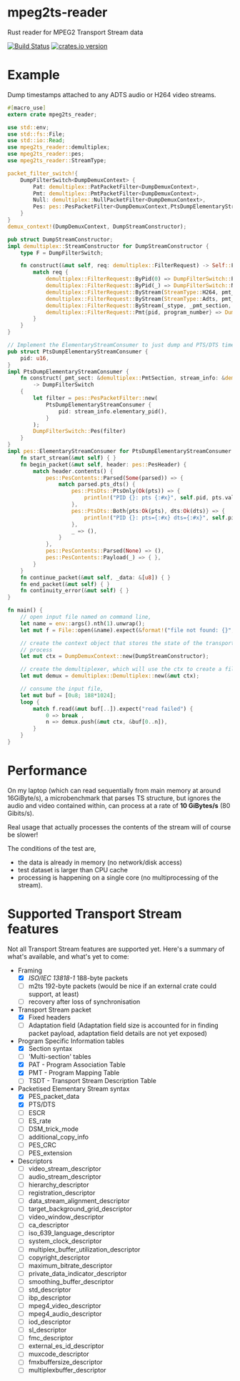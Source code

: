 mpeg2ts-reader
==============

Rust reader for MPEG2 Transport Stream data

[![Build Status](https://travis-ci.org/dholroyd/mpeg2ts-reader.svg?branch=master)](https://travis-ci.org/dholroyd/mpeg2ts-reader)
[![crates.io version](https://img.shields.io/crates/v/mpeg2ts-reader.svg)](https://crates.io/crates/mpeg2ts-reader)

# Example

Dump timestamps attached to any ADTS audio or H264 video streams.

```rust
#[macro_use]
extern crate mpeg2ts_reader;

use std::env;
use std::fs::File;
use std::io::Read;
use mpeg2ts_reader::demultiplex;
use mpeg2ts_reader::pes;
use mpeg2ts_reader::StreamType;

packet_filter_switch!{
    DumpFilterSwitch<DumpDemuxContext> {
        Pat: demultiplex::PatPacketFilter<DumpDemuxContext>,
        Pmt: demultiplex::PmtPacketFilter<DumpDemuxContext>,
        Null: demultiplex::NullPacketFilter<DumpDemuxContext>,
        Pes: pes::PesPacketFilter<DumpDemuxContext,PtsDumpElementaryStreamConsumer>,
    }
}
demux_context!(DumpDemuxContext, DumpStreamConstructor);

pub struct DumpStreamConstructor;
impl demultiplex::StreamConstructor for DumpStreamConstructor {
    type F = DumpFilterSwitch;

    fn construct(&mut self, req: demultiplex::FilterRequest) -> Self::F {
        match req {
            demultiplex::FilterRequest::ByPid(0) => DumpFilterSwitch::Pat(demultiplex::PatPacketFilter::new()),
            demultiplex::FilterRequest::ByPid(_) => DumpFilterSwitch::Null(demultiplex::NullPacketFilter::new()),
            demultiplex::FilterRequest::ByStream(StreamType::H264, pmt_section, stream_info) => PtsDumpElementaryStreamConsumer::construct(pmt_section, stream_info),
            demultiplex::FilterRequest::ByStream(StreamType::Adts, pmt_section, stream_info) => PtsDumpElementaryStreamConsumer::construct(pmt_section, stream_info),
            demultiplex::FilterRequest::ByStream(_stype, _pmt_section, _stream_info) => DumpFilterSwitch::Null(demultiplex::NullPacketFilter::new()),
            demultiplex::FilterRequest::Pmt{pid, program_number} => DumpFilterSwitch::Pmt(demultiplex::PmtPacketFilter::new(pid, program_number)),
        }
    }
}

// Implement the ElementaryStreamConsumer to just dump and PTS/DTS timestamps to stdout
pub struct PtsDumpElementaryStreamConsumer {
    pid: u16,
}
impl PtsDumpElementaryStreamConsumer {
    fn construct(_pmt_sect: &demultiplex::PmtSection, stream_info: &demultiplex::StreamInfo)
        -> DumpFilterSwitch
    {
        let filter = pes::PesPacketFilter::new(
            PtsDumpElementaryStreamConsumer {
                pid: stream_info.elementary_pid(),
            }
        );
        DumpFilterSwitch::Pes(filter)
    }
}
impl pes::ElementaryStreamConsumer for PtsDumpElementaryStreamConsumer {
    fn start_stream(&mut self) { }
    fn begin_packet(&mut self, header: pes::PesHeader) {
        match header.contents() {
            pes::PesContents::Parsed(Some(parsed)) => {
                match parsed.pts_dts() {
                    pes::PtsDts::PtsOnly(Ok(pts)) => {
                        println!("PID {}: pts {:#x}", self.pid, pts.value())
                    },
                    pes::PtsDts::Both{pts:Ok(pts), dts:Ok(dts)} => {
                        println!("PID {}: pts={:#x} dts={:#x}", self.pid, pts.value(), dts.value())
                    },
                    _ => (),
                }
            },
            pes::PesContents::Parsed(None) => (),
            pes::PesContents::Payload(_) => { },
        }
    }
    fn continue_packet(&mut self, _data: &[u8]) { }
    fn end_packet(&mut self) { }
    fn continuity_error(&mut self) { }
}

fn main() {
    // open input file named on command line,
    let name = env::args().nth(1).unwrap();
    let mut f = File::open(&name).expect(&format!("file not found: {}", &name));

    // create the context object that stores the state of the transport stream demultiplexing
    // process
    let mut ctx = DumpDemuxContext::new(DumpStreamConstructor);

    // create the demultiplexer, which will use the ctx to create a filter for pid 0 (PAT)
    let mut demux = demultiplex::Demultiplex::new(&mut ctx);

    // consume the input file,
    let mut buf = [0u8; 188*1024];
    loop {
        match f.read(&mut buf[..]).expect("read failed") {
            0 => break ,
            n => demux.push(&mut ctx, &buf[0..n]),
        }
    }
}
```

# Performance

On my laptop (which can read sequentially from main memory at around 16GiByte/s), a microbenchmark that parses TS
structure, but ignores the audio and video contained within, can process at a rate of **10 GiBytes/s** (80 Gibits/s).

Real usage that actually processes the contents of the stream will of course be slower!

The conditions of the test are,
 * the data is already in memory (no network/disk access)
 * test dataset is larger than CPU cache
 * processing is happening on a single core (no multiprocessing of the stream).

# Supported Transport Stream features

Not all Transport Stream features are supported yet.  Here's a summary of what's available,
and what's yet to come:

- Framing
  - [x] _ISO/IEC 13818-1_ 188-byte packets
  - [ ] m2ts 192-byte packets (would be nice if an external crate could support, at least)
  - [ ] recovery after loss of synchronisation
- Transport Stream packet
  - [x] Fixed headers
  - [ ] Adaptation field (Adaptation field size is accounted for in finding packet payload, adaptation field details are not yet exposed)
- Program Specific Information tables
  - [x] Section syntax
  - [ ] 'Multi-section' tables
  - [x] PAT - Program Association Table
  - [x] PMT - Program Mapping Table
  - [ ] TSDT - Transport Stream Description Table
- Packetised Elementary Stream syntax
  - [x] PES_packet_data
  - [x] PTS/DTS
  - [ ] ESCR
  - [ ] ES_rate
  - [ ] DSM_trick_mode
  - [ ] additional_copy_info
  - [ ] PES_CRC
  - [ ] PES_extension
- Descriptors
  - [ ] video_stream_descriptor
  - [ ] audio_stream_descriptor
  - [ ] hierarchy_descriptor
  - [ ] registration_descriptor
  - [ ] data_stream_alignment_descriptor
  - [ ] target_background_grid_descriptor
  - [ ] video_window_descriptor
  - [ ] ca_descriptor
  - [ ] iso_639_language_descriptor
  - [ ] system_clock_descriptor
  - [ ] multiplex_buffer_utilization_descriptor
  - [ ] copyright_descriptor
  - [ ] maximum_bitrate_descriptor
  - [ ] private_data_indicator_descriptor
  - [ ] smoothing_buffer_descriptor
  - [ ] std_descriptor
  - [ ] ibp_descriptor
  - [ ] mpeg4_video_descriptor
  - [ ] mpeg4_audio_descriptor
  - [ ] iod_descriptor
  - [ ] sl_descriptor
  - [ ] fmc_descriptor
  - [ ] external_es_id_descriptor
  - [ ] muxcode_descriptor
  - [ ] fmxbuffersize_descriptor
  - [ ] multiplexbuffer_descriptor
